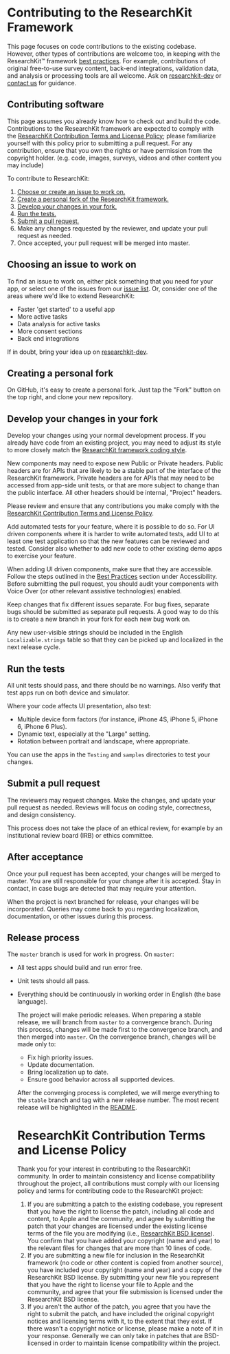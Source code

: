 Contributing to the ResearchKit Framework
===========================

This page focuses on code contributions to the existing
codebase. However, other types of contributions are welcome too, in
keeping with the ResearchKit™ framework [best practices](../../wiki/best-practices). For example,
contributions of original free-to-use survey content, back-end integrations,
validation data, and analysis or processing tools are all welcome. Ask
on [researchkit-dev](https://lists.apple.com/mailman/listinfo/researchkit-dev) or [contact us](https://developer.apple.com/contact/researchkit/) for guidance.


Contributing software
---------------------

This page assumes you already know how to check out and build the
code. Contributions to the ResearchKit framework are expected to comply with the
[ResearchKit Contribution Terms and License Policy](#contribution); please familiarize yourself
with this policy prior to submitting a pull request. For any contribution, ensure that you own
the rights or have permission from the copyright holder.  (e.g. code, images, surveys, videos
and other content you may include)

To contribute to ResearchKit:

1. [Choose or create an issue to work on.](#create)
2. [Create a personal fork of the ResearchKit framework.](#fork)
3. [Develop your changes in your fork.](#develop)
4. [Run the tests.](#test)
5. [Submit a pull request.](#request)
6. Make any changes requested by the reviewer, and update your pull request as needed.
7. Once accepted, your pull request will be merged into master.

Choosing an issue to work on<a name="create"></a>
----------------------------

To find an issue to work on, either pick something that you need for
your app, or select one of the issues from our [issue list](../../issues). Or,
consider one of the areas where we'd like to extend ResearchKit:

* Faster 'get started' to a useful app
* More active tasks
* Data analysis for active tasks
* More consent sections
* Back end integrations

If in doubt, bring your idea up on [researchkit-dev](https://lists.apple.com/mailman/listinfo/researchkit-dev).


Creating a personal fork<a name="fork"></a>
------------------------

On GitHub, it's easy to create a personal fork. Just tap the "Fork"
button on the top right, and clone your new repository.


Develop your changes in your fork<a name="develop"></a>
---------------------------------

Develop your changes using your normal development process. If you
already have code from an existing project, you may need to adjust its
style to more closely match the [ResearchKit framework coding style](./docs-standalone/coding-style-guide.md).

New components may need to expose new Public or Private
headers. Public headers are for APIs that are likely to be a stable
part of the interface of the ResearchKit framework. Private headers are for APIs that
may need to be accessed from app-side unit tests, or that are more
subject to change than the public interface. All other headers should
be internal, "Project" headers.

Please review and ensure that any contributions you make comply with
the [ResearchKit Contribution Terms and License Policy](#contribution).

Add automated tests for your feature, where it is possible to do
so. For UI driven components where it is harder to write automated
tests, add UI to at least one test application so that the new
features can be reviewed and tested. Consider also whether to add new
code to other existing demo apps to exercise your feature.

When adding UI driven components, make sure that they are accessible. 
Follow the steps outlined in the [Best Practices](../../wiki/best-practices) 
section under Accessibility. Before submitting the pull request, you should 
audit your components with Voice Over (or other relevant assistive technologies) 
enabled.

Keep changes that fix different issues separate. For bug fixes,
separate bugs should be submitted as separate pull requests. A good
way to do this is to create a new branch in your fork for each new
bug work on.

Any new user-visible strings should be included in the English
`Localizable.strings` table so that they can be picked up and
localized in the next release cycle.


Run the tests<a name="test"></a>
-------------

All unit tests should pass, and there should be no warnings. Also
verify that test apps run on both device and simulator.

Where your code affects UI presentation, also test:

* Multiple device form factors (for instance, iPhone 4S, iPhone 5, iPhone 6, iPhone 6 Plus).
* Dynamic text, especially at the "Large" setting.
* Rotation between portrait and landscape, where appropriate.

You can use the apps in the `Testing` and `samples` directories to
test your changes.

Submit a pull request<a name="request"></a>
---------------------

The reviewers may request changes. Make the changes, and update your
pull request as needed. Reviews will focus on coding style,
correctness, and design consistency.

This process does not take the place of an ethical review, for example
by an institutional review board (IRB) or ethics committee.

After acceptance<a name="after"></a>
----------------

Once your pull request has been accepted, your changes will be merged
to master. You are still responsible for your change after it is
accepted. Stay in contact, in case bugs are detected that may require
your attention.

When the project is next branched for release, your changes will be
incorporated. Queries may come back to you regarding localization,
documentation, or other issues during this process.




Release process
-----------------

The `master` branch is used for work in progress. On `master`:

* All test apps should build and run error free.
* Unit tests should all pass.
* Everything should be continuously in working order in English (the
  base language).

  The project will make periodic releases. When preparing a stable release, we
  will branch from `master` to a convergence branch. During this process,
  changes will be made first to the convergence branch, and then merged into
  `master`. On the convergence branch, changes will be made only to:

  * Fix high priority issues.
  * Update documentation.
  * Bring localization up to date.
  * Ensure good behavior across all supported devices.

  After the converging process is completed, we will merge everything to the
  `stable` branch and tag with a new release number. The most recent release
  will be highlighted in the [README](../..). 


  ResearchKit Contribution Terms and License Policy<a name="contribution"></a>
  =======================================

  Thank you for your interest in contributing to the ResearchKit
  community.  In order to maintain consistency and license compatibility
  throughout the project, all contributions must comply with our
  licensing policy and terms for contributing code to the ResearchKit
  project:

  1.  If you are submitting a patch to the existing codebase, you
  represent that you have the right to license the patch, including 
  all code and content, to Apple and the community, and agree by 
  submitting the patch that your changes are
  licensed under the existing license terms of the file you are
  modifying (i.e., [ResearchKit BSD license](LICENSE)).
  You confirm that you have added your copyright (name and year) to 
  the relevant files for changes that are more than 10 lines of code.
  2.  If you are submitting a new file for inclusion in the ResearchKit 
  framework (no code or other content is copied from another source), you 
  have included your copyright (name and year) and a copy of the ResearchKit 
  BSD license. By submitting your new file you represent that you have the 
  right to license your file to Apple and the community, and agree that your 
  file submission is licensed under the ResearchKit BSD license.
  3.  If you aren't the author of the patch, you agree that you have 
  the right to submit the patch, and have included the original copyright 
  notices and licensing terms with it, to the extent that they exist. 
  If there wasn't a copyright notice or license, please make a note of it 
  in your response. Generally we can only take in patches that are 
  BSD-licensed in order to maintain license compatibility within the project.
